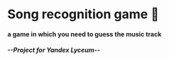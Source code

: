 # Song recognition game 🎵
<h4>a game in which you need to guess the music track</h4>
<h5>--Project for Yandex Lyceum--</h5>
